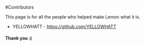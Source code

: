 #Contributors

This page is for all the people who helped make Lemon what it is. 

- YELLOWHATT - https://github.com/YELLOWHATT 

#### Thank you :) 
